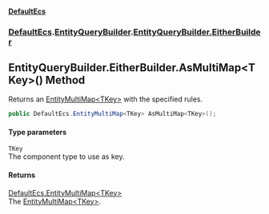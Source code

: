 #### [DefaultEcs](./index.md 'index')
### [DefaultEcs](./DefaultEcs.md 'DefaultEcs').[EntityQueryBuilder](./DefaultEcs-EntityQueryBuilder.md 'DefaultEcs.EntityQueryBuilder').[EntityQueryBuilder.EitherBuilder](./DefaultEcs-EntityQueryBuilder-EitherBuilder.md 'DefaultEcs.EntityQueryBuilder.EitherBuilder')
## EntityQueryBuilder.EitherBuilder.AsMultiMap&lt;TKey&gt;() Method
Returns an [EntityMultiMap&lt;TKey&gt;](./DefaultEcs-EntityMultiMap-TKey-.md 'DefaultEcs.EntityMultiMap&lt;TKey&gt;') with the specified rules.  
```csharp
public DefaultEcs.EntityMultiMap<TKey> AsMultiMap<TKey>();
```
#### Type parameters
<a name='DefaultEcs-EntityQueryBuilder-EitherBuilder-AsMultiMap-TKey-()-TKey'></a>
`TKey`  
The component type to use as key.  
  
#### Returns
[DefaultEcs.EntityMultiMap&lt;](./DefaultEcs-EntityMultiMap-TKey-.md 'DefaultEcs.EntityMultiMap&lt;TKey&gt;')[TKey](#DefaultEcs-EntityQueryBuilder-EitherBuilder-AsMultiMap-TKey-()-TKey 'DefaultEcs.EntityQueryBuilder.EitherBuilder.AsMultiMap&lt;TKey&gt;().TKey')[&gt;](./DefaultEcs-EntityMultiMap-TKey-.md 'DefaultEcs.EntityMultiMap&lt;TKey&gt;')  
The [EntityMultiMap&lt;TKey&gt;](./DefaultEcs-EntityMultiMap-TKey-.md 'DefaultEcs.EntityMultiMap&lt;TKey&gt;').  
